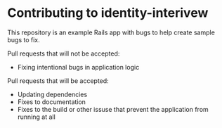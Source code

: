 # Contributing to identity-interivew

This repository is an example Rails app with bugs to help create sample bugs to fix.

Pull requests that will not be accepted:
- Fixing intentional bugs in application logic

Pull requests that will be accepted:
- Updating dependencies
- Fixes to documentation
- Fixes to the build or other issuse that prevent the application from running at all
